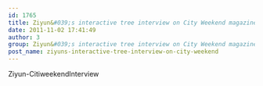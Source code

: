 ```yaml
---
id: 1765
title: Ziyun&#039;s interactive tree interview on City Weekend magazine
date: 2011-11-02 17:41:49
author: 3
group: Ziyun&#039;s interactive tree interview on City Weekend magazine
post_name: ziyuns-interactive-tree-interview-on-city-weekend
---
```


Ziyun-CitiweekendInterview